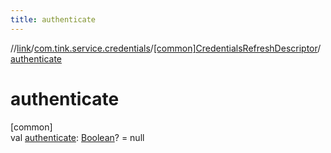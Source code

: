```yaml
---
title: authenticate
---
```

//[link](../../../index.html)/[com.tink.service.credentials](../index.html)/[[common]CredentialsRefreshDescriptor](index.html)/[authenticate](authenticate.html)



# authenticate



[common]\
val [authenticate](authenticate.html): [Boolean](https://kotlinlang.org/api/latest/jvm/stdlib/kotlin/-boolean/index.html)? = null




